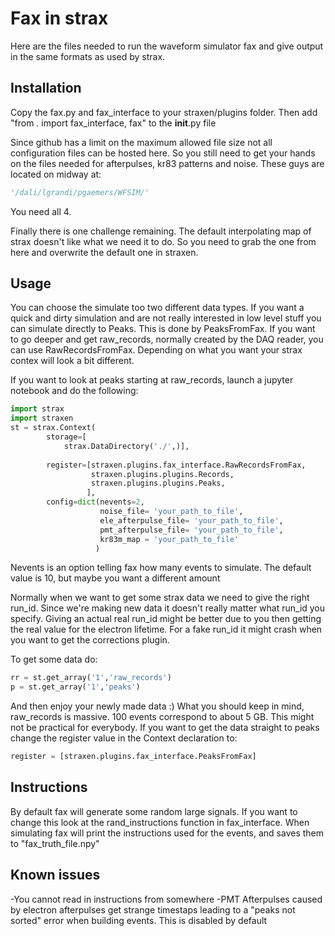 # Fax in strax

Here are the files needed to run the waveform simulator fax and give output in the same formats as used by strax.

## Installation

Copy the fax.py and fax_interface to your straxen/plugins folder. Then add "from . import fax_interface, fax" to the __init__.py file

Since github has a limit on the maximum allowed file size not all configuration files can be hosted here. So you still need to get your hands on the files needed for afterpulses, kr83 patterns and noise. These guys are located on midway at:
```python
'/dali/lgrandi/pgaemers/WFSIM/'
```
You need all 4.

Finally there is one challenge remaining. The default interpolating map of strax doesn't like what we need it to do. So you need to grab the one from here and overwrite the default one in straxen.

## Usage
You can choose the simulate too two different data types. If you want a quick and dirty simulation and are not really interested in low level stuff you can simulate directly to Peaks. This is done by PeaksFromFax.
If you want to go deeper and get raw_records, normally created by the DAQ reader, you can use RawRecordsFromFax. Depending on what you want your strax contex will look a bit different.

If you want to look at peaks starting at raw_records, launch a jupyter notebook and do the following:
```python
import strax
import straxen
st = strax.Context(
        storage=[
            strax.DataDirectory('./',)],
    
        register=[straxen.plugins.fax_interface.RawRecordsFromFax,
                  straxen.plugins.plugins.Records,
                  straxen.plugins.plugins.Peaks,
                 ],
        config=dict(nevents=2,
                    noise_file= 'your_path_to_file',
                    ele_afterpulse_file= 'your_path_to_file',
                    pmt_afterpulse_file= 'your_path_to_file',
                    kr83m_map = 'your_path_to_file'
                   )
```
Nevents is an option telling fax how many events to simulate. The default value is 10, but maybe you want a different amount

Normally when we want to get some strax data we need to give the right run_id. Since we're making new data it doesn't really matter what run_id you specify. Giving an actual real run_id might be better due to you then getting the real value for the electron lifetime. For a fake run_id it might crash when you want to get the corrections plugin.

To get some data do:
```python
rr = st.get_array('1','raw_records')
p = st.get_array('1','peaks')
```

And then enjoy your newly made data :)
What you should keep in mind, raw_records is massive. 100 events correspond to about 5 GB. This might not be practical for everybody.
If you want to get the data straight to peaks change the register value in the Context declaration to:
```python
register = [straxen.plugins.fax_interface.PeaksFromFax]
```

## Instructions
By default fax will generate some random large signals. If you want to change this look at the rand_instructions function in fax_interface.
When simulating fax will print the instructions used for the events, and saves them to "fax_truth_file.npy"


## Known issues
-You cannot read in instructions from somewhere
-PMT Afterpulses caused by electron afterpulses get strange timestaps leading to a "peaks not sorted" error when building events. This is disabled by default
